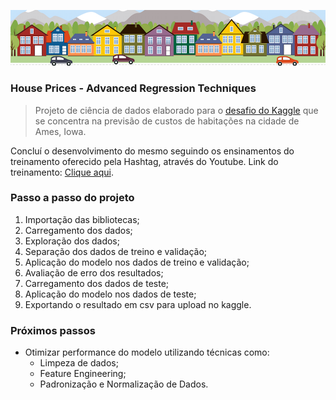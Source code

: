 ![weighted avg](img\houses.png)

### **House Prices - Advanced Regression Techniques**

>Projeto de ciência de dados elaborado para o [desafio do Kaggle](https://www.kaggle.com/competitions/house-prices-advanced-regression-techniques) que se concentra na previsão de custos de habitações na cidade de Ames, Iowa.

Concluí o desenvolvimento do mesmo seguindo os ensinamentos do treinamento oferecido pela Hashtag, através do Youtube. Link do treinamento: [Clique aqui](https://www.youtube.com/watch?v=UNpc_OMn0iU).


### **Passo a passo do projeto**

1. Importação das bibliotecas;
2. Carregamento dos dados;
3. Exploração dos dados;
4. Separação dos dados de treino e validação;
5. Aplicação do modelo nos dados de treino e validação;
6. Avaliação de erro dos resultados;
7. Carregamento dos dados de teste;
8. Aplicação do modelo nos dados de teste;
9. Exportando o resultado em csv para upload no kaggle.


### **Próximos passos**

* Otimizar performance do modelo utilizando técnicas como:
    * Limpeza de dados;
    * Feature Engineering;
    * Padronização e Normalização de Dados.